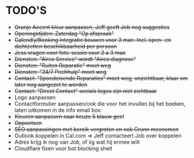 # TODO'S

- ~~Oranje Accent kleur aanpassen, Jeff geeft Job nog suggesties~~
- ~~Openingstijden: Zaterdag "Op afspraak"~~
- ~~Calendly/Booking integratie bouwen voor 3 man. Incl. open- en dichtzetten beschikbaarheid per persoon~~
- ~~Jess vragen voor foto-sessie voor 2 a 3 man~~
- ~~Diensten: "Airco Service" wordt  "Airco diagnose"~~
- ~~Diensten: "Ruiten Reparatie" moet weg~~
- ~~Diensten: "24/7 Pechhulp" moet weg~~
- ~~Contact: "Spoedeisende Reparaties" moet weg, onzichtbaar, klaar om later nog aangezet te worden~~
- ~~Contact: "Direct Contact" socials logos zijn niet zichtbaar~~
- Logo aanpassen
- Contactformulier aanpassen/ook die voor het invullen bij het boeken, laten uitkomen in de info email box
- ~~Kleuren aanpassen naar keuze 5 blauw geel~~
- ~~Oppoetsen~~
- ~~SEO aanpassingen met bereik vergroten en ook Grunn meenemen~~
- Outlook koppelen in Cal.com => Jeff contacteert Job over koppelen
- Adres krijg ik nog van Job, of iig wat hij ermee wilt
- Cloudflare fixen voor bot blocking sheit
